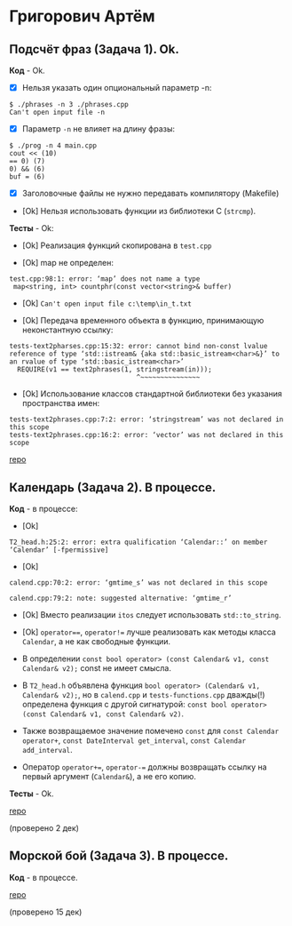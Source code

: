# Григорович Артём

## Подсчёт фраз (Задача 1). Ok.

**Код** - Ok.

- [X] Нельзя указать один опциональный параметр -n:
```
$ ./phrases -n 3 ./phrases.cpp
Can't open input file -n
```

- [X] Параметр `-n` не влияет на длину фразы:
```
$ ./prog -n 4 main.cpp
cout << (10)
== 0) (7)
0) && (6)
buf = (6)
```

- [X] Заголовочные файлы не нужно передавать компилятору (Makefile)

- [Ok] Нельзя использовать функции из библиотеки C (`strcmp`).

**Тесты** - Ok:

- [Ok] Реализация функций скопирована в `test.cpp`

- [Ok] map не определен:
```
test.cpp:98:1: error: ‘map’ does not name a type
 map<string, int> countphr(const vector<string>& buffer)
```

- [Ok] `Can't open input file c:\temp\in_t.txt`

- [Ok] Передача временного объекта в функцию, принимающую неконстантную ссылку:
```
tests-text2pharses.cpp:15:32: error: cannot bind non-const lvalue reference of type ‘std::istream& {aka std::basic_istream<char>&}’ to an rvalue of type ‘std::basic_istream<char>’
  REQUIRE(v1 == text2phrases(1, stringstream(in)));
                                ^~~~~~~~~~~~~~~~
```

- [Ok] Использование классов стандартной библиотеки без указания пространства имен:
```
tests-text2phrases.cpp:7:2: error: ‘stringstream’ was not declared in this scope
tests-text2phrases.cpp:16:2: error: ‘vector’ was not declared in this scope
```

[repo](https://bitbucket.org/grigorovich_oop/phrases.git)

## Календарь (Задача 2). В процессе.

**Код** - в процессе:
- [Ok]
```
T2_head.h:25:2: error: extra qualification ‘Calendar::’ on member ‘Calendar’ [-fpermissive]
```
- [Ok]
```
calend.cpp:70:2: error: ‘gmtime_s’ was not declared in this scope

calend.cpp:79:2: note: suggested alternative: ‘gmtime_r’
```

- [Ok] Вместо реализации `itos` следует использовать `std::to_string`.

- [Ok] `operator==`, `operator!=` лучше реализовать как методы класса `Calendar`, а не как свободные функции.

- В определении `const bool operator> (const Calendar& v1, const Calendar& v2);` const не имеет смысла.

- В `T2_head.h` объявлена функция `bool operator> (Calendar& v1, Calendar& v2);`,
но в `calend.cpp` и `tests-functions.cpp` дважды(!) определена функция с другой сигнатурой: `const bool operator> (const Calendar& v1, const Calendar& v2)`.

- Также возвращаемое значение помечено `const` для `const Calendar operator+`, `const DateInterval get_interval`, `const Calendar add_interval`.

- Оператор `operator+=`, `operator-=` должны возвращать ссылку на первый аргумент (`Calendar&`), а не его копию.

**Тесты** - Ok.

[repo](https://bitbucket.org/grigorovich_oop/phrases.git)

(проверено 2 дек)

## Морской бой (Задача 3). В процессе.

**Код** - в процессе.

[repo](https://bitbucket.org/grigorovich_oop/phrases.git)

(проверено 15 дек)
